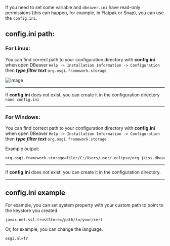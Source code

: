 If you need to set some variable and `dbeaver.ini` have read-only permissions (this can happen, for example, in Flatpak or Snap), you can use the `config.ini`.

## config.ini path: 

### For Linux:

You can find correct path to your configuration directory with **config.ini** when open DBeaver `Help -> Installation Information -> Configuration` then _**type filter text**_ `org.osgi.framework.storage`

![image](https://user-images.githubusercontent.com/46003534/168237839-9c8a79ba-e49e-4639-9fe7-d898b3c3c324.png)

***

If **config.ini** does not exist, you can create it in the configuration directory `nano config.ini`

***

### For Windows:

You can find correct path to your configuration directory with **config.ini** when open DBeaver `Help -> Installation Information -> Configuration` then _**type filter text**_ `org.osgi.framework.storage`

Example output:

```
org.osgi.framework.storage=file:/C:/Users/user/.eclipse/org.jkiss.dbeaver.product_22.0.5_1535670467_win32_win32_x86_64
```

***

If **config.ini** does not exist, you can create it in the configuration directory.

***

## config.ini example

For example, you can set system property with your custom path to point to the keystore you created.

`javax.net.ssl.trustStore=/path/to/your/cert`

Or, for example, you can change the language. 

`osgi.nl=fr`